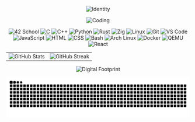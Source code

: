 <div align="center">
  <p>
    <img
      src="https://readme-typing-svg.herokuapp.com/?font=JetBrains+Mono&size=18&duration=3000&color=FFFFFF&center=true&vCenter=true&width=600&height=50&lines=Who+i+am+?;𝐀𝐥𝐥𝐚𝐲;What+do+i+do+?;Im+studying;Whats+my+philosophy+?;Keep+it+simple,+stupid+!"
      alt="Identity"
    >
  </p>

  <p>
    <img src="https://i.pinimg.com/originals/df/c9/de/dfc9de58f31107dea5d340e7dcecc362.gif" alt="Coding">
  </p>

  <p>
    <img src="https://img.shields.io/badge/-42%20School-000000?style=flat-square&logo=42&logoColor=white" alt="42 School">
    <img src="https://img.shields.io/badge/-C-000000?style=flat-square&logo=c&logoColor=white" alt="C">
    <img src="https://img.shields.io/badge/-C++-000000?style=flat-square&logo=cplusplus&logoColor=white" alt="C++">
    <img src="https://img.shields.io/badge/-Python-000000?style=flat-square&logo=python&logoColor=white" alt="Python">
    <img src="https://img.shields.io/badge/-Rust-000000?style=flat-square&logo=rust&logoColor=white" alt="Rust">
    <img src="https://img.shields.io/badge/-Zig-000000?style=flat-square&logo=zig&logoColor=white" alt="Zig">
    <img src="https://img.shields.io/badge/-Linux-000000?style=flat-square&logo=linux&logoColor=white" alt="Linux">
    <img src="https://img.shields.io/badge/-Git-000000?style=flat-square&logo=git&logoColor=white" alt="Git">
    <img src="https://img.shields.io/badge/-VS%20Code-000000?style=flat-square&logo=visual-studio-code&logoColor=white" alt="VS Code">
    <img src="https://img.shields.io/badge/-JavaScript-000000?style=flat-square&logo=javascript&logoColor=white" alt="JavaScript">
    <img src="https://img.shields.io/badge/-HTML-000000?style=flat-square&logo=html5&logoColor=white" alt="HTML">
    <img src="https://img.shields.io/badge/-CSS-000000?style=flat-square&logo=css3&logoColor=white" alt="CSS">
    <img src="https://img.shields.io/badge/-Bash-000000?style=flat-square&logo=gnu-bash&logoColor=white" alt="Bash">
    <img src="https://img.shields.io/badge/-Arch%20Linux-000000?style=flat-square&logo=arch-linux&logoColor=white" alt="Arch Linux">
    <img src="https://img.shields.io/badge/-Docker-000000?style=flat-square&logo=docker&logoColor=white" alt="Docker">
    <img src="https://img.shields.io/badge/-QEMU-000000?style=flat-square&logo=qemu&logoColor=white" alt="QEMU">
    <img src="https://img.shields.io/badge/-React-000000?style=flat-square&logo=react&logoColor=white" alt="React">
  </p>

  <table align="center">
    <tr>
      <td>
        <img src="https://github-readme-stats.vercel.app/api?username=0x36D76289&show_icons=true&theme=dark&bg_color=000000&text_color=ffffff&icon_color=ffffff&title_color=ffffff&border_color=ffffff&hide_border=true" alt="GitHub Stats">
      </td>
      <td>
        <img src="https://github-readme-streak-stats.herokuapp.com/?user=0x36D76289&theme=dark&background=000000&stroke=ffffff&ring=ffffff&fire=ffffff&currStreakLabel=ffffff&hide_border=true" alt="GitHub Streak">
      </td>
    </tr>
  </table>


  <p>
    <img src="https://github-readme-activity-graph.vercel.app/graph?username=0x36D76289&theme=github-compact&bg_color=000000&color=ffffff&line=ffffff&point=ffffff&area=true&hide_border=true" alt="Digital Footprint">
  </p>

  <p>
    <picture>
      <img alt="github-snake" src="https://raw.githubusercontent.com/0x36D76289/0x36D76289/refs/heads/output/github-contribution-grid-snake-grey.svg" />
    </picture>
  </p>
</div>
